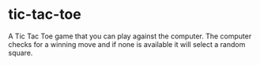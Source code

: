 # tic-tac-toe
A Tic Tac Toe game that you can play against the computer. The computer checks for a winning move and if none is available it will select a random square. 
